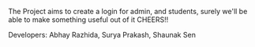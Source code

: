 The Project aims to create a login for admin,
and students, surely we'll be able to make
something useful out of it
CHEERS!!

Developers: Abhay Razhida, Surya Prakash, Shaunak Sen

